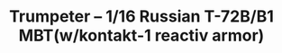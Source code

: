 ---
layout: product
title: "Trumpeter – 1/16 Russian T-72B/B1 MBT(w/kontakt-1 reactiv armor)"
price: "20000" 
desc: "N/A"
img_path: "/assets/img/TRU00925.jpg"
brand: "N/A"
available: false
special_offer: false
new: false
soon: false
cat: "010000"
subcat: "013400"
subsubcat: "0N/A"
sifra: "TRU00925"
---